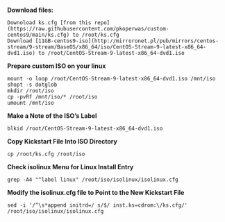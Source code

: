 **Download files:**
```
Downoload ks.cfg [from this repo](https://raw.githubusercontent.com/pkoperwas/custom-centos9/main/ks.cfg) to /root/ks.cfg
Download [11GB-centos9-iso](http://mirroronet.pl/pub/mirrors/centos-stream/9-stream/BaseOS/x86_64/iso/CentOS-Stream-9-latest-x86_64-dvd1.iso) to /root/CentOS-Stream-9-latest-x86_64-dvd1.iso
```

**Prepare custom ISO on your linux**
```
mount -o loop /root/CentOS-Stream-9-latest-x86_64-dvd1.iso /mnt/iso
shopt -s dotglob
mkdir /root/iso
cp -pvRf /mnt/iso/* /root/iso
umount /mnt/iso
```

**Make a Note of the ISO’s Label**
```
blkid /root/CentOS-Stream-9-latest-x86_64-dvd1.iso
```

**Copy Kickstart File Into ISO Directory**
```
cp /root/ks.cfg /root/iso
```

**Check isolinux Menu for Linux Install Entry**
```
grep -A4 "^label linux" /root/iso/isolinux/isolinux.cfg
```

**Modify the isolinux.cfg file to Point to the New Kickstart File**
```
sed -i '/^\s*append initrd=/ s/$/ inst.ks=cdrom:\/ks.cfg/' /root/iso/isolinux/isolinux.cfg
```
